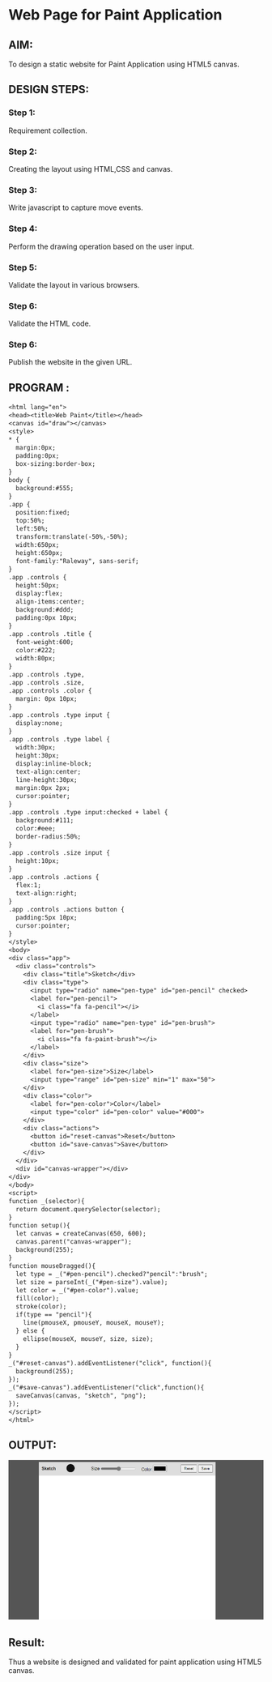 # Web Page for Paint Application

## AIM:

To design a static website for Paint Application using HTML5 canvas.

## DESIGN STEPS:

### Step 1:

Requirement collection.

### Step 2:

Creating the layout using HTML,CSS and canvas.

### Step 3:

Write javascript to capture move events.

### Step 4:

Perform the drawing operation based on the user input.

### Step 5:

Validate the layout in various browsers.

### Step 6:

Validate the HTML code.

### Step 6:

Publish the website in the given URL.

## PROGRAM :
```
<html lang="en">
<head><title>Web Paint</title></head>
<canvas id="draw"></canvas>
<style>
* {
  margin:0px;
  padding:0px;
  box-sizing:border-box;
}
body {
  background:#555;
}
.app {
  position:fixed;
  top:50%;
  left:50%;
  transform:translate(-50%,-50%);
  width:650px;
  height:650px;
  font-family:"Raleway", sans-serif;
}
.app .controls {
  height:50px;
  display:flex;
  align-items:center;
  background:#ddd;
  padding:0px 10px;
}
.app .controls .title {
  font-weight:600;
  color:#222;
  width:80px;
}
.app .controls .type,
.app .controls .size,
.app .controls .color {
  margin: 0px 10px;
}
.app .controls .type input {
  display:none;
}
.app .controls .type label {
  width:30px;
  height:30px;
  display:inline-block;
  text-align:center;
  line-height:30px;
  margin:0px 2px;
  cursor:pointer;
}
.app .controls .type input:checked + label {
  background:#111;
  color:#eee;
  border-radius:50%;
}
.app .controls .size input {
  height:10px;
}
.app .controls .actions {
  flex:1;
  text-align:right;
}
.app .controls .actions button {
  padding:5px 10px;
  cursor:pointer;
}
</style>
<body>
<div class="app">
  <div class="controls">
    <div class="title">Sketch</div>
    <div class="type">
      <input type="radio" name="pen-type" id="pen-pencil" checked>
      <label for="pen-pencil">
        <i class="fa fa-pencil"></i>
      </label>
      <input type="radio" name="pen-type" id="pen-brush">
      <label for="pen-brush">
        <i class="fa fa-paint-brush"></i>
      </label>
    </div>
    <div class="size">
      <label for="pen-size">Size</label>
      <input type="range" id="pen-size" min="1" max="50">
    </div>
    <div class="color">
      <label for="pen-color">Color</label>
      <input type="color" id="pen-color" value="#000">
    </div>
    <div class="actions">
      <button id="reset-canvas">Reset</button>
      <button id="save-canvas">Save</button>
    </div>
  </div>
  <div id="canvas-wrapper"></div>
</div>
</body>
<script> 
function _(selector){
  return document.querySelector(selector);
}
function setup(){
  let canvas = createCanvas(650, 600);
  canvas.parent("canvas-wrapper");
  background(255);
}
function mouseDragged(){
  let type = _("#pen-pencil").checked?"pencil":"brush";
  let size = parseInt(_("#pen-size").value);
  let color = _("#pen-color").value;
  fill(color);
  stroke(color);
  if(type == "pencil"){
    line(pmouseX, pmouseY, mouseX, mouseY);
  } else {
    ellipse(mouseX, mouseY, size, size);
  }
}
_("#reset-canvas").addEventListener("click", function(){
  background(255);
});
_("#save-canvas").addEventListener("click",function(){
  saveCanvas(canvas, "sketch", "png");
});
</script>
</html>
```
## OUTPUT:
![inp](1.png)

## Result:

Thus a website is designed and validated for paint application using HTML5 canvas.
